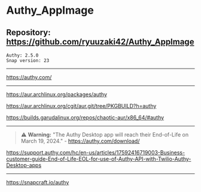 
# Authy_AppImage

## Repository: https://github.com/ryuuzaki42/Authy_AppImage
    Authy: 2.5.0
    Snap version: 23

---
https://authy.com/

---
https://aur.archlinux.org/packages/authy

https://aur.archlinux.org/cgit/aur.git/tree/PKGBUILD?h=authy

https://builds.garudalinux.org/repos/chaotic-aur/x86_64/#authy

---
> :warning: **Warning:** "The Authy Desktop app will reach their End-of-Life on March 19, 2024." - https://authy.com/download/

https://support.authy.com/hc/en-us/articles/17592416719003-Business-customer-guide-End-of-Life-EOL-for-use-of-Authy-API-with-Twilio-Authy-Desktop-apps

---
https://snapcraft.io/authy
